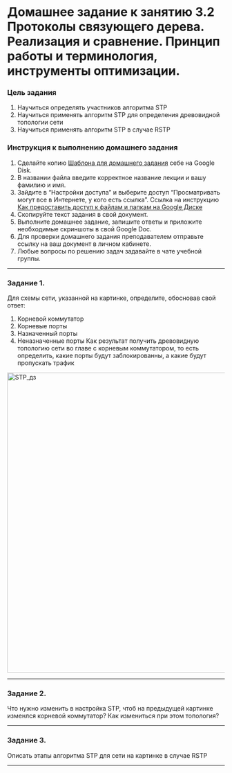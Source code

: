 # Домашнее задание к занятию 3.2 Протоколы связующего дерева. Реализация и сравнение. Принцип работы и терминология, инструменты оптимизации.

### Цель задания

1) Научиться определять участников алгоритма STP
2) Научиться применять алгоритм STP для определения древовидной топологии сети
3) Научиться применять алгоритм STP в случае RSTP


### Инструкция к выполнению домашнего задания

1. Сделайте копию [Шаблона для домашнего задания](https://docs.google.com/document/d/1youKpKm_JrC0UzDyUslIZW2E2bIv5OVlm_TQDvH5Pvs/edit) себе на Google Disk.
2. В названии файла введите корректное название лекции и вашу фамилию и имя.
3. Зайдите в “Настройки доступа” и выберите доступ “Просматривать могут все в Интернете, у кого есть ссылка”.
 Ссылка на инструкцию [Как предоставить доступ к файлам и папкам на Google Диске](https://support.google.com/docs/answer/2494822?hl=ru&co=GENIE.Platform%3DDesktop)
5. Скопируйте текст задания в свой документ.
6. Выполните домашнее задание, запишите ответы и приложите необходимые скриншоты в свой Google Doc.
7. Для проверки домашнего задания преподавателем отправьте ссылку на ваш документ в личном кабинете.
8. Любые вопросы по решению задач задавайте в чате учебной группы.

------

### Задание 1.

Для схемы сети, указанной на картинке, определите, обосновав свой ответ:
1) Корневой коммутатор
2) Корневые порты
3) Назначенный порты
4) Неназначенные порты
Как результат получить древовидную топологию сети во главе с корневым коммутатором, то есть определить, какие порты будут заблокированны, а какие будут пропускать трафик
<img width="693" alt="STP_дз" src="https://user-images.githubusercontent.com/40097402/150199623-53fb042c-38ac-42ec-b3f7-4194e6b83bc0.png">




---

### Задание 2.

Что нужно изменить в настройка STP, чтоб на предыдущей картинке изменлся корневой коммутатор?
Как измениться при этом топология?

---

### Задание 3.

Описать этапы алгоритма STP для сети на картинке в случае RSTP


---

